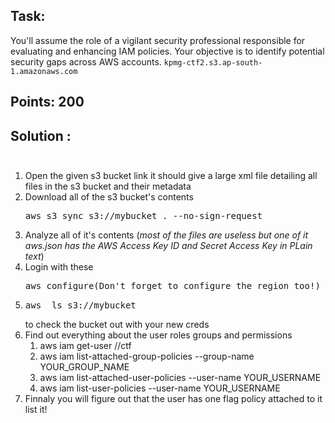 ## Task:
You'll assume the role of a vigilant security professional responsible for evaluating and enhancing IAM policies. Your objective is to identify potential security gaps across AWS accounts.
`kpmg-ctf2.s3.ap-south-1.amazonaws.com`

## Points: 200

## Solution :  <br></br>
<ol>
  <li>Open the given s3 bucket link it should give a large xml file detailing all files in the s3 bucket and their metadata</li>
  <li>Download all of the s3 bucket's contents <pre>aws s3 sync s3://mybucket . --no-sign-request</pre></li>
  <li>Analyze all of it's contents (<i>most of the files are useless but one of it aws.json has the AWS Access Key ID   and Secret Access Key in PLain text</i>)</li>
  <li>Login with these<pre>aws configure(Don't forget to configure the region too!)</pre></li>
  <li><pre>aws  ls s3://mybucket</pre> to check the bucket out with your new creds </li>
  <li>
    Find out everything about the user roles groups and permissions
    <ol>
      <li> aws iam get-user //ctf</li>
      <li>aws iam list-attached-group-policies --group-name YOUR_GROUP_NAME </li>
      <li>aws iam list-attached-user-policies --user-name YOUR_USERNAME</li>
      <li>aws iam list-user-policies --user-name YOUR_USERNAME</li>
    </ol>
   </li>
  <li>Finnaly you will figure out that the user has one flag policy attached to it list it!</li>
</ol>
